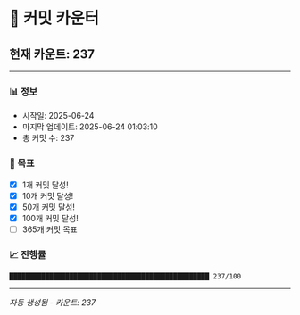 # 🔢 커밋 카운터

## 현재 카운트: 237

---

### 📊 정보
- 시작일: 2025-06-24
- 마지막 업데이트: 2025-06-24 01:03:10
- 총 커밋 수: 237

### 🎯 목표
- [x] 1개 커밋 달성!
- [x] 10개 커밋 달성!
- [x] 50개 커밋 달성!
- [x] 100개 커밋 달성!
- [ ] 365개 커밋 목표

### 📈 진행률
```
██████████████████████████████████████████████████ 237/100
```

---
*자동 생성됨 - 카운트: 237*
